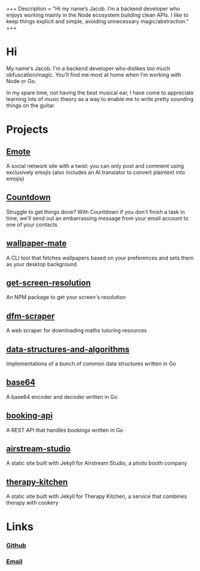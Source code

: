 +++
Description = "Hi my name’s Jacob. I’m a backend developer who enjoys working mainly in the Node ecosystem building clean APIs. I like to keep things explicit and simple, avoiding unnecessary magic/abstraction."
+++


# Hi
My name's Jacob. I'm a backend developer who dislikes too much obfuscation/magic. You'll find me most at home when I'm working with Node or Go.

In my spare time, not having the best musical ear, I have come to appreciate learning lots of music theory as a way
to enable me to write pretty sounding things on the guitar.

# Projects

## <a href="https://github.com/jacobcons/Emote" target="_blank">Emote</a>
A social network site with a twist: you can only post and comment using exclusively emojis (also includes an AI translator to convert plaintext into emojis)

## <a href="https://github.com/jacobcons/Countdown" target="_blank">Countdown</a>
Struggle to get things done? With Countdown if you don't finish a task in time, we'll send out an embarrassing message from your email account to one of your contacts

## <a href="https://github.com/jacobcons/wallpaper-mate" target="_blank">wallpaper-mate</a>
A CLI tool that fetches wallpapers based on your preferences and sets them as your desktop background

## <a href="https://github.com/jacobcons/get-screen-resolution" target="_blank">get-screen-resolution</a>
An NPM package to get your screen's resolution

## <a href="https://github.com/jacobcons/dfm-scraper" target="_blank">dfm-scraper</a>
A web scraper for downloading maths tutoring resources

## <a href="https://github.com/jacobcons/data-structures-and-algorithms" target="_blank">data-structures-and-algorithms</a>
Implementations of a bunch of common data structures written in Go

## <a href="https://github.com/jacobcons/base64" target="_blank">base64</a>
A base64 encoder and decoder written in Go

## <a href="https://github.com/jacobcons/booking-api" target="_blank">booking-api</a>
A REST API that handles bookings written in Go

## <a href="https://github.com/jacobcons/airstream-studio" target="_blank">airstream-studio</a>
A static site built with Jekyll for Airstream Studio, a photo booth company

## <a href="https://github.com/jacobcons/therapy-kitchen" target="_blank">therapy-kitchen</a>
A static site built with Jekyll for Therapy Kitchen, a service that combines therapy with cookery

# Links
### <a href="https://github.com/jacobcons" target="_blank">Github</a>
### [Email](mailto:j@jacobcons.com)

